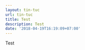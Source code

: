 ```yaml
---
layout: tin-tuc
url: tin-tuc
title: Test
description: Test
date: '2018-04-19T16:19:09+07:00'
---
```

Test
